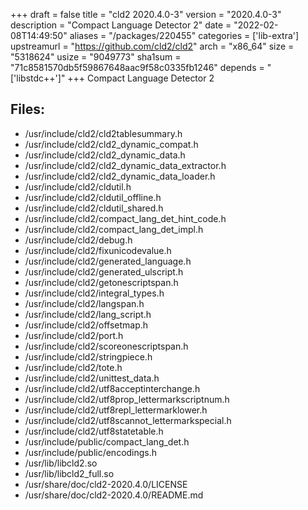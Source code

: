 +++
draft = false
title = "cld2 2020.4.0-3"
version = "2020.4.0-3"
description = "Compact Language Detector 2"
date = "2022-02-08T14:49:50"
aliases = "/packages/220455"
categories = ['lib-extra']
upstreamurl = "https://github.com/cld2/cld2"
arch = "x86_64"
size = "5318624"
usize = "9049773"
sha1sum = "71c8581570db5f59867648aac9f58c0335fb1246"
depends = "['libstdc++']"
+++
Compact Language Detector 2

## Files: 
* /usr/include/cld2/cld2tablesummary.h
* /usr/include/cld2/cld2_dynamic_compat.h
* /usr/include/cld2/cld2_dynamic_data.h
* /usr/include/cld2/cld2_dynamic_data_extractor.h
* /usr/include/cld2/cld2_dynamic_data_loader.h
* /usr/include/cld2/cldutil.h
* /usr/include/cld2/cldutil_offline.h
* /usr/include/cld2/cldutil_shared.h
* /usr/include/cld2/compact_lang_det_hint_code.h
* /usr/include/cld2/compact_lang_det_impl.h
* /usr/include/cld2/debug.h
* /usr/include/cld2/fixunicodevalue.h
* /usr/include/cld2/generated_language.h
* /usr/include/cld2/generated_ulscript.h
* /usr/include/cld2/getonescriptspan.h
* /usr/include/cld2/integral_types.h
* /usr/include/cld2/langspan.h
* /usr/include/cld2/lang_script.h
* /usr/include/cld2/offsetmap.h
* /usr/include/cld2/port.h
* /usr/include/cld2/scoreonescriptspan.h
* /usr/include/cld2/stringpiece.h
* /usr/include/cld2/tote.h
* /usr/include/cld2/unittest_data.h
* /usr/include/cld2/utf8acceptinterchange.h
* /usr/include/cld2/utf8prop_lettermarkscriptnum.h
* /usr/include/cld2/utf8repl_lettermarklower.h
* /usr/include/cld2/utf8scannot_lettermarkspecial.h
* /usr/include/cld2/utf8statetable.h
* /usr/include/public/compact_lang_det.h
* /usr/include/public/encodings.h
* /usr/lib/libcld2.so
* /usr/lib/libcld2_full.so
* /usr/share/doc/cld2-2020.4.0/LICENSE
* /usr/share/doc/cld2-2020.4.0/README.md
